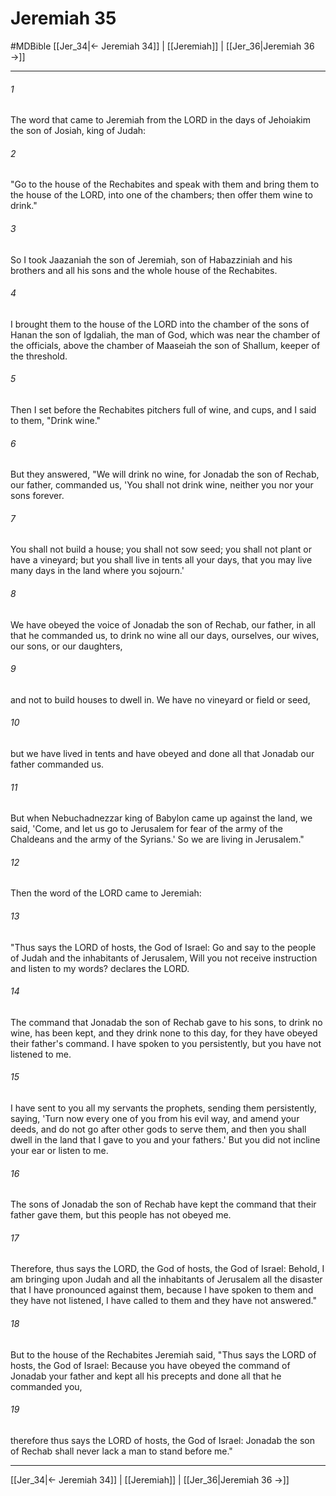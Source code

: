 # Jeremiah 35
#MDBible
[[Jer_34|← Jeremiah 34]] | [[Jeremiah]] | [[Jer_36|Jeremiah 36 →]]

***

###### 1 

The word that came to Jeremiah from the LORD in the days of Jehoiakim the son of Josiah, king of Judah: 

###### 2 

"Go to the house of the Rechabites and speak with them and bring them to the house of the LORD, into one of the chambers; then offer them wine to drink." 

###### 3 

So I took Jaazaniah the son of Jeremiah, son of Habazziniah and his brothers and all his sons and the whole house of the Rechabites. 

###### 4 

I brought them to the house of the LORD into the chamber of the sons of Hanan the son of Igdaliah, the man of God, which was near the chamber of the officials, above the chamber of Maaseiah the son of Shallum, keeper of the threshold. 

###### 5 

Then I set before the Rechabites pitchers full of wine, and cups, and I said to them, "Drink wine." 

###### 6 

But they answered, "We will drink no wine, for Jonadab the son of Rechab, our father, commanded us, 'You shall not drink wine, neither you nor your sons forever. 

###### 7 

You shall not build a house; you shall not sow seed; you shall not plant or have a vineyard; but you shall live in tents all your days, that you may live many days in the land where you sojourn.' 

###### 8 

We have obeyed the voice of Jonadab the son of Rechab, our father, in all that he commanded us, to drink no wine all our days, ourselves, our wives, our sons, or our daughters, 

###### 9 

and not to build houses to dwell in. We have no vineyard or field or seed, 

###### 10 

but we have lived in tents and have obeyed and done all that Jonadab our father commanded us. 

###### 11 

But when Nebuchadnezzar king of Babylon came up against the land, we said, 'Come, and let us go to Jerusalem for fear of the army of the Chaldeans and the army of the Syrians.' So we are living in Jerusalem." 

###### 12 

Then the word of the LORD came to Jeremiah: 

###### 13 

"Thus says the LORD of hosts, the God of Israel: Go and say to the people of Judah and the inhabitants of Jerusalem, Will you not receive instruction and listen to my words? declares the LORD. 

###### 14 

The command that Jonadab the son of Rechab gave to his sons, to drink no wine, has been kept, and they drink none to this day, for they have obeyed their father's command. I have spoken to you persistently, but you have not listened to me. 

###### 15 

I have sent to you all my servants the prophets, sending them persistently, saying, 'Turn now every one of you from his evil way, and amend your deeds, and do not go after other gods to serve them, and then you shall dwell in the land that I gave to you and your fathers.' But you did not incline your ear or listen to me. 

###### 16 

The sons of Jonadab the son of Rechab have kept the command that their father gave them, but this people has not obeyed me. 

###### 17 

Therefore, thus says the LORD, the God of hosts, the God of Israel: Behold, I am bringing upon Judah and all the inhabitants of Jerusalem all the disaster that I have pronounced against them, because I have spoken to them and they have not listened, I have called to them and they have not answered." 

###### 18 

But to the house of the Rechabites Jeremiah said, "Thus says the LORD of hosts, the God of Israel: Because you have obeyed the command of Jonadab your father and kept all his precepts and done all that he commanded you, 

###### 19 

therefore thus says the LORD of hosts, the God of Israel: Jonadab the son of Rechab shall never lack a man to stand before me." 

***

[[Jer_34|← Jeremiah 34]] | [[Jeremiah]] | [[Jer_36|Jeremiah 36 →]]
